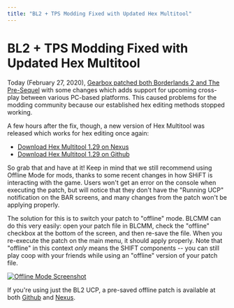 ```yaml
---
title: "BL2 + TPS Modding Fixed with Updated Hex Multitool"
---
```


# BL2 + TPS Modding Fixed with Updated Hex Multitool

Today (February 27, 2020), [Gearbox patched both Borderlands 2 and The Pre-Sequel](https://steamcommunity.com/games/49520/announcements/detail/1707365591060869371)
with some changes which adds support for upcoming cross-play between
various PC-based platforms.  This caused problems for the modding
community because our established hex editing methods stopped working.

A few hours after the fix, though, a new version of Hex Multitool was
released which works for hex editing once again:

- [Download Hex Multitool 1.29 on Nexus](https://www.nexusmods.com/borderlands2/mods/54/?tab=description)
- [Download Hex Multitool 1.29 on Github](https://github.com/c0dycode/Borderlands-Hex-Multitool)

So grab that and have at it!  Keep in mind that we still recommend using
Offline Mode for mods, thanks to some recent changes in how SHiFT is
interacting with the game.  Users won't get an error on the console
when executing the patch, but will notice that they don't have the "Running
UCP" notification on the BAR screens, and many changes from the patch won't
be applying properly.

The solution for this is to switch your patch to "offline" mode.  BLCMM
can do this very easily: open your patch file in BLCMM, check the "offline"
checkbox at the bottom of the screen, and then re-save the file.  When you
re-execute the patch on the main menu, it should apply properly.  Note that
"offline" in this context *only* means the SHIFT components -- you can still
play coop with your friends while using an "offline" version of your patch
file.

[![Offline Mode Screenshot](https://i.imgur.com/hJcjq4z.png)](https://i.imgur.com/hJcjq4z.png)

If you're using just the BL2 UCP, a pre-saved offline patch is available
at both [Github](https://github.com/BLCM/BLCMods/tree/master/Borderlands%202%20mods/Community%20Patch%20Team)
and [Nexus](https://www.nexusmods.com/borderlands2/mods/50).

